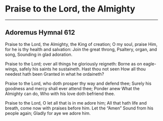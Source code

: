 # Praise to the Lord, the Almighty

***

## Adoremus Hymnal 612

Praise to the Lord, the Almighty, the King of creation;
O my soul, praise Him, for he is thy health and salvation:
Join the great throng,
Psaltery, organ, and song,
Sounding in glad adoration.
 
Praise to the Lord; over all things he gloriously reigneth:
Borne as on eagle-wings, safely his saints he sustaineth.
Hast thou not seen
How all thou needest hath been
Granted in what he ordaineth?
 
Praise to the Lord, who doth prosper thy way and defend thee;
Surely his goodness and mercy shall ever attend thee;
Ponder anew
What the Almighty can do,
Who with his love doth befriend thee.
 
Praise to the Lord, O let all that is in me adore him;
All that hath life and breath, come now with praises before him.
Let the “Amen”
Sound from his people again;
Gladly for aye we adore him.